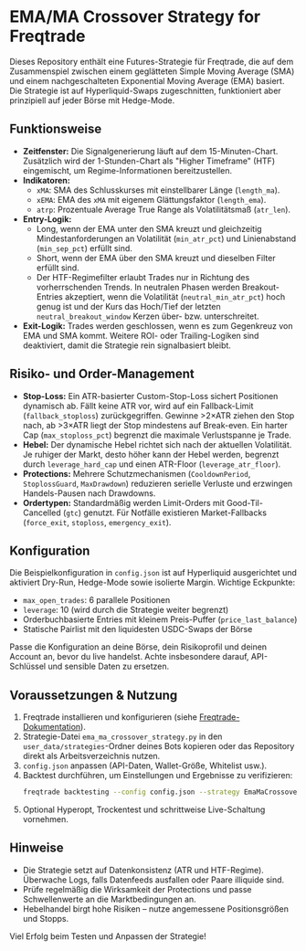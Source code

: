 # EMA/MA Crossover Strategy for Freqtrade

Dieses Repository enthält eine Futures-Strategie für Freqtrade, die auf dem Zusammenspiel
zwischen einem geglätteten Simple Moving Average (SMA) und einem nachgeschalteten
Exponential Moving Average (EMA) basiert. Die Strategie ist auf Hyperliquid-Swaps
zugeschnitten, funktioniert aber prinzipiell auf jeder Börse mit Hedge-Mode.

## Funktionsweise
- **Zeitfenster:** Die Signalgenerierung läuft auf dem 15-Minuten-Chart. Zusätzlich wird
der 1-Stunden-Chart als "Higher Timeframe" (HTF) eingemischt, um Regime-Informationen
bereitzustellen.
- **Indikatoren:**
  - `xMA`: SMA des Schlusskurses mit einstellbarer Länge (`length_ma`).
  - `xEMA`: EMA des `xMA` mit eigenem Glättungsfaktor (`length_ema`).
  - `atrp`: Prozentuale Average True Range als Volatilitätsmaß (`atr_len`).
- **Entry-Logik:**
  - Long, wenn der EMA unter den SMA kreuzt und gleichzeitig Mindestanforderungen an
    Volatilität (`min_atr_pct`) und Linienabstand (`min_sep_pct`) erfüllt sind.
  - Short, wenn der EMA über den SMA kreuzt und dieselben Filter erfüllt sind.
  - Der HTF-Regimefilter erlaubt Trades nur in Richtung des vorherrschenden Trends.
    In neutralen Phasen werden Breakout-Entries akzeptiert, wenn die Volatilität (`neutral_min_atr_pct`)
    hoch genug ist und der Kurs das Hoch/Tief der letzten `neutral_breakout_window`
    Kerzen über- bzw. unterschreitet.
- **Exit-Logik:** Trades werden geschlossen, wenn es zum Gegenkreuz von EMA und SMA
  kommt. Weitere ROI- oder Trailing-Logiken sind deaktiviert, damit die Strategie rein
  signalbasiert bleibt.

## Risiko- und Order-Management
- **Stop-Loss:** Ein ATR-basierter Custom-Stop-Loss sichert Positionen dynamisch ab.
  Fällt keine ATR vor, wird auf ein Fallback-Limit (`fallback_stoploss`) zurückgegriffen.
  Gewinne >2×ATR ziehen den Stop nach, ab >3×ATR liegt der Stop mindestens auf Break-even.
  Ein harter Cap (`max_stoploss_pct`) begrenzt die maximale Verlustspanne je Trade.
- **Hebel:** Der dynamische Hebel richtet sich nach der aktuellen Volatilität. Je ruhiger der
  Markt, desto höher kann der Hebel werden, begrenzt durch `leverage_hard_cap` und einen
  ATR-Floor (`leverage_atr_floor`).
- **Protections:** Mehrere Schutzmechanismen (`CooldownPeriod`, `StoplossGuard`,
  `MaxDrawdown`) reduzieren serielle Verluste und erzwingen Handels-Pausen nach
  Drawdowns.
- **Ordertypen:** Standardmäßig werden Limit-Orders mit Good-Til-Cancelled (`gtc`) genutzt.
  Für Notfälle existieren Market-Fallbacks (`force_exit`, `stoploss`, `emergency_exit`).

## Konfiguration
Die Beispielkonfiguration in `config.json` ist auf Hyperliquid ausgerichtet und aktiviert
Dry-Run, Hedge-Mode sowie isolierte Margin. Wichtige Eckpunkte:
- `max_open_trades`: 6 parallele Positionen
- `leverage`: 10 (wird durch die Strategie weiter begrenzt)
- Orderbuchbasierte Entries mit kleinem Preis-Puffer (`price_last_balance`)
- Statische Pairlist mit den liquidesten USDC-Swaps der Börse

Passe die Konfiguration an deine Börse, dein Risikoprofil und deinen Account an, bevor du
live handelst. Achte insbesondere darauf, API-Schlüssel und sensible Daten zu ersetzen.

## Voraussetzungen & Nutzung
1. Freqtrade installieren und konfigurieren (siehe [Freqtrade-Dokumentation](https://www.freqtrade.io)).
2. Strategie-Datei `ema_ma_crossover_strategy.py` in den `user_data/strategies`-Ordner
   deines Bots kopieren oder das Repository direkt als Arbeitsverzeichnis nutzen.
3. `config.json` anpassen (API-Daten, Wallet-Größe, Whitelist usw.).
4. Backtest durchführen, um Einstellungen und Ergebnisse zu verifizieren:
   ```bash
   freqtrade backtesting --config config.json --strategy EmaMaCrossoverStrategy
   ```
5. Optional Hyperopt, Trockentest und schrittweise Live-Schaltung vornehmen.

## Hinweise
- Die Strategie setzt auf Datenkonsistenz (ATR und HTF-Regime). Überwache Logs, falls
  Datenfeeds ausfallen oder Paare illiquide sind.
- Prüfe regelmäßig die Wirksamkeit der Protections und passe Schwellenwerte an die
  Marktbedingungen an.
- Hebelhandel birgt hohe Risiken – nutze angemessene Positionsgrößen und Stopps.

Viel Erfolg beim Testen und Anpassen der Strategie!
